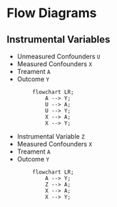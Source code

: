 # Flow Diagrams

## Instrumental Variables

- Unmeasured Confounders `U`
- Measured Confounders `X`
- Treament `A`
- Outcome  `Y`

```mermaid
        flowchart LR;
            A --> Y;
            U --> A;
            U --> Y;
            X --> A;
            X --> Y;
```

- Instrumental Variable `Z`
- Measured Confounders `X`
- Treament `A`
- Outcome  `Y`

```mermaid
        flowchart LR;
            A --> Y;
            Z --> A;
            X --> A;
            X --> Y;
```
